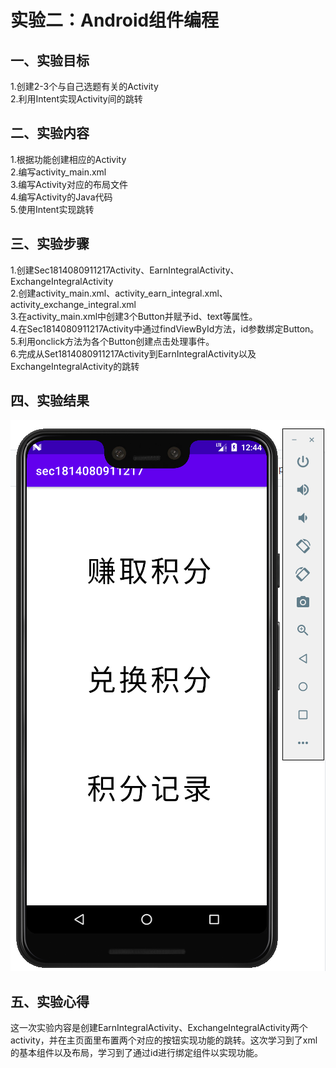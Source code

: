 # 实验二：Android组件编程
## 一、实验目标
1.创建2-3个与自己选题有关的Activity  
2.利用Intent实现Activity间的跳转
## 二、实验内容
1.根据功能创建相应的Activity  
2.编写activity_main.xml  
3.编写Activity对应的布局文件  
4.编写Activity的Java代码  
5.使用Intent实现跳转  
## 三、实验步骤
1.创建Sec1814080911217Activity、EarnIntegralActivity、ExchangeIntegralActivity  
2.创建activity_main.xml、activity_earn_integral.xml、activity_exchange_integral.xml  
3.在activity_main.xml中创建3个Button并赋予id、text等属性。  
4.在Sec1814080911217Activity中通过findViewById方法，id参数绑定Button。  
5.利用onclick方法为各个Button创建点击处理事件。  
6.完成从Set1814080911217Activity到EarnIntegralActivity以及ExchangeIntegralActivity的跳转
## 四、实验结果
![result](https://github.com/1364480222/android-labs-2020/blob/master/students/sec1814080911217/lab2.PNG)
## 五、实验心得
 这一次实验内容是创建EarnIntegralActivity、ExchangeIntegralActivity两个activity，并在主页面里布置两个对应的按钮实现功能的跳转。这次学习到了xml的基本组件以及布局，学习到了通过id进行绑定组件以实现功能。
